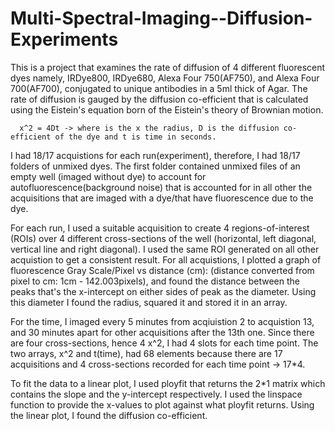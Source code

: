# Multi-Spectral-Imaging--Diffusion-Experiments

This is a project that examines the rate of diffusion of 4 different fluorescent dyes namely, IRDye800, IRDye680, Alexa Four 750(AF750), and 
Alexa Four 700(AF700), conjugated to unique antibodies in a 5ml thick of Agar. The rate of diffusion is gauged by the diffusion co-efficient that is 
calculated using the Eistein's equation born of the Eistein's theory of Brownian motion.

      x^2 = 4Dt -> where is the x the radius, D is the diffusion co-efficient of the dye and t is time in seconds.


I had 18/17 acquistions for each run(experiment), therefore, I had 18/17 folders of unmixed dyes. The first folder contained unmixed files of 
an empty well (imaged without dye) to account for autofluorescence(background noise) that is accounted for in all other the acquisitions that are imaged
with a dye/that have fluorescence due to the dye.

For each run, I used a suitable acquisition to create 4 regions-of-interest (ROIs) over 4 different cross-sections of the well (horizontal, left diagonal,
vertical line and right diagonal). I used the same ROI generated on all other acquistion to get a consistent result. For all acquistions, I plotted a graph of 
fluorescence Gray Scale/Pixel vs distance (cm): (distance converted from pixel to cm: 1cm - 142.003pixels), and found the distance between the peaks that's 
the x-intercept on either sides of peak as the diameter. Using this diameter I found the radius, squared it and stored it in an array.

For the time, I imaged every 5 minutes from acqiuistion 2 to acquistion 13, and 30 minutes apart for other acquisitions after the 13th one. Since 
there are four cross-sections, hence 4 x^2, I had 4 slots for each time point. The two arrays, x^2 and t(time), had 68 elements because there are 
17 acquisitions and 4 cross-sections recorded for each time point -> 17*4.

To fit the data to a linear plot, I used ployfit that returns the 2*1 matrix which contains the slope and the y-intercept respectively. I used the 
linspace function to provide the x-values to plot against what ployfit returns. Using the linear plot, I found the diffusion co-efficient.
